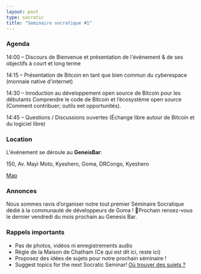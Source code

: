```yaml
---
layout: post
type: socratic
title: "Seminaire socratique #1"
---
```


### Agenda

14:00 – Discours de Bienvenue et présentation de l'événement & de ses objectifs à court et long terme

14:15 –  Présentation de Bitcoin en tant que bien commun du cyberespace (monnaie native d'internet)

14:30 – Inroduction au développement open source de Bitcoin pour les débutants
Comprendre le code de Bitcoin et l’écosystème open source (Comment contribuer; outils eet opportunités).

14:45 – Questions / Discussions ouvertes (Échange libre autour de Bitcoin et du logiciel libre)

### Location

L'événement se déroule au **GeneisBar**:

150, Av. Mayi Moto, Kyeshero, Goma, DRCongo,
Kyeshero

[Map](https://goo.gl/maps/6S79eh2rn5RK3BhEA)  


### Annonces

Nous sommes ravis d’organiser notre tout premier Séminaire Socratique dédié à la communauté de développeurs de Goma !
Prochain rensez-vous le dernier vendredi du mois prochain au Genesis Bar.

### Rappels importants

   - Pas de photos, vidéos ni enregistrements audio
   - Règle de la Maison de Chatham (Ce qui est dit ici, reste ici)
   - Proposez des idées de sujets pour notre prochain séminaire !
   - Suggest topics for the next Socratic Seminar! [Où trouver des sujets ?](/topics)


